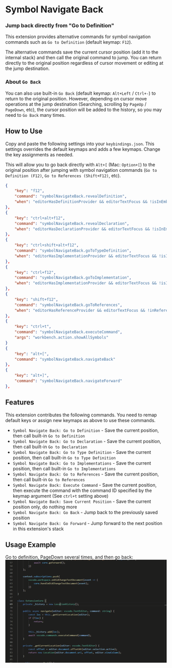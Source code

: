 # Symbol Navigate Back

### Jump back directly from "Go to Definition"

This extension provides alternative commands for symbol navigation commands such as `Go to Definition` (default keymap: `F12`).

The alternative commands save the current cursor position (add it to the internal stack) and then call the original command to jump. You can return directly to the original position regardless of cursor movement or editing at the jump destination.

### About `Go Back`
You can also use built-in `Go Back` (default keymap: `Alt+Left` / `Ctrl+-`) to return to the original position. However, depending on cursor move operations at the jump destination (Searching, scrolling by `PageUp` / `PageDown`, etc), the cursor position will be added to the history, so you may need to `Go Back` many times.

## How to Use
Copy and paste the following settings into your `keybindings.json`. This settings overrides the default keymaps and adds a few keymaps. Change the key assignments as needed.

This will allow you to go back directly with `Alt+[` (Mac: `Option+[`) to the original position after jumping with symbol navigation commands (`Go to Definition (F12)`, `Go to References (Shift+F12)`, etc).
``` json
{
	"key": "f12",
	"command": "symbolNavigateBack.revealDefinition",
	"when": "editorHasDefinitionProvider && editorTextFocus && !isInEmbeddedEditor"
},
{
	"key": "ctrl+alt+f12",
	"command": "symbolNavigateBack.revealDeclaration",
	"when": "editorHasDeclarationProvider && editorTextFocus && !isInEmbeddedEditor"
},
{
	"key": "ctrl+shift+alt+f12",
	"command": "symbolNavigateBack.goToTypeDefinition",
	"when": "editorHasImplementationProvider && editorTextFocus && !isInEmbeddedEditor"
},
{
	"key": "ctrl+f12",
	"command": "symbolNavigateBack.goToImplementation",
	"when": "editorHasImplementationProvider && editorTextFocus && !isInEmbeddedEditor"
},
{
	"key": "shift+f12",
	"command": "symbolNavigateBack.goToReferences",
	"when": "editorHasReferenceProvider && editorTextFocus && !inReferenceSearchEditor && !isInEmbeddedEditor"
},
{
	"key": "ctrl+t",
	"command": "symbolNavigateBack.executeCommand",
	"args": "workbench.action.showAllSymbols"
}
{
	"key": "alt+[",
	"command": "symbolNavigateBack.navigateBack"
},
{
	"key": "alt+]",
	"command": "symbolNavigateBack.navigateForward"
},
```

## Features
This extension contributes the following commands. You need to remap default keys or assign new keymaps as above to use these commands.
- `Symbol Navigate Back: Go to Definition` - Save the current position, then call built-in `Go to Definition`
- `Symbol Navigate Back: Go to Declaration`  - Save the current position, then call built-in `Go to Declaration`
- `Symbol Navigate Back: Go to Type Definition`  - Save the current position, then call built-in `Go to Type Definition`
- `Symbol Navigate Back: Go to Implementations`  - Save the current position, then  call built-in `Go to Implementations`
- `Symbol Navigate Back: Go to References`  - Save the current position, then call built-in `Go to References`
- `Symbol Navigate Back: Execute Command`  - Save the current position, then execute the command with the command ID specified by the keymap argument (See `ctrl+t` setting above)
- `Symbol Navigate Back: Save Current Position`  - Save the current position only, do nothing more
- `Symbol Navigate Back: Go Back`  - Jump back to the previously saved position
- `Symbol Navigate Back: Go Forward`  - Jump forward to the next position in this extension's stack

## Usage Example
Go to definition, PageDown several times, and then go back:
![Go to definition, PageDown several times, and then go back](symbol-navigate-back.gif)

